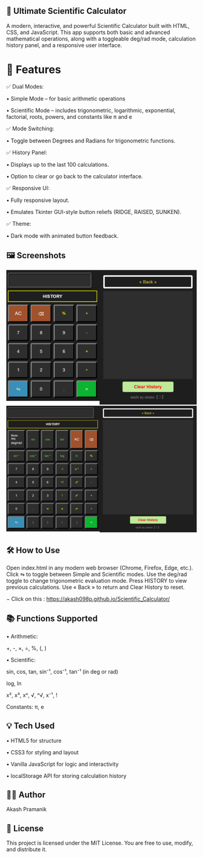 ## 🔢 Ultimate Scientific Calculator
A modern, interactive, and powerful Scientific Calculator built with HTML, CSS, and JavaScript. This app supports both basic and advanced mathematical operations, along with a toggleable deg/rad mode, calculation history panel, and a responsive user interface.

# 🚀 Features
 ✅ Dual Modes:
 
   • Simple Mode – for basic arithmetic operations
   
   • Scientific Mode – includes trigonometric, logarithmic, exponential, factorial, roots, powers, and constants like π and e

 ✅ Mode Switching:
     
   • Toggle between Degrees and Radians for trigonometric functions.

 ✅ History Panel:
 
   • Displays up to the last 100 calculations.
      
   • Option to clear or go back to the calculator interface.

 ✅ Responsive UI:
 
   • Fully responsive layout.
   
   • Emulates Tkinter GUI-style button reliefs (RIDGE, RAISED, SUNKEN).

 ✅ Theme:
 
   • Dark mode with animated button feedback.

## 🖼️ Screenshots
![Simple Mode ](simple_mode_cal.png)
![Scientific Mode ](scientific_mode_cal.png)

## 🛠️ How to Use
  Open index.html in any modern web browser (Chrome, Firefox, Edge, etc.).
  Click ⇋ to toggle between Simple and Scientific modes.
  Use the deg/rad toggle to change trigonometric evaluation mode.
  Press HISTORY to view previous calculations.
  Use « Back » to return and Clear History to reset.

   − Click on this : https://akash098p.github.io/Scientific_Calculator/

## 📚 Functions Supported

   • Arithmetic: 
   
   +, -, ×, ÷, %, (, )

   • Scientific:
   
   sin, cos, tan, sin⁻¹, cos⁻¹, tan⁻¹ (in deg or rad)
      
   log, ln
      
   x², x³, xⁿ, √, ⁿ√, x⁻¹, !
      
   Constants: π, e

## 💡 Tech Used

   • HTML5 for structure

   • CSS3 for styling and layout

   • Vanilla JavaScript for logic and interactivity

   • localStorage API for storing calculation history

## 👨‍💻 Author
Akash Pramanik

## 📜 License
This project is licensed under the MIT License. You are free to use, modify, and distribute it.


